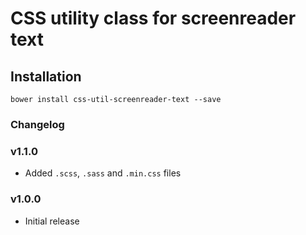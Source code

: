 # CSS utility class for screenreader text

## Installation

`bower install css-util-screenreader-text --save`

### Changelog

### v1.1.0

-   Added `.scss`, `.sass` and `.min.css` files

### v1.0.0

-   Initial release
